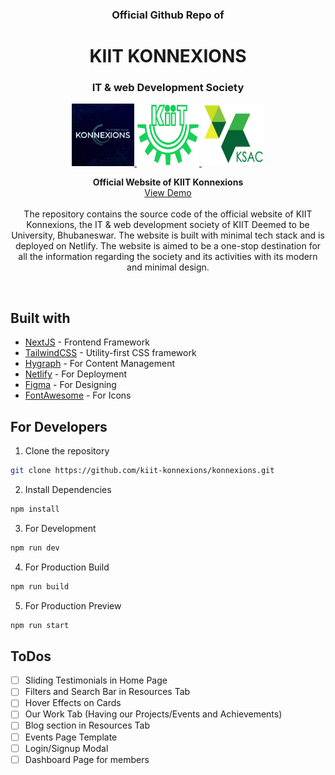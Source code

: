 <h3 align="center">Official Github Repo of</h3>
<h1 align="center">KIIT KONNEXIONS</h1>
<h3 align="center">IT & web Development Society</h3>

<p align="center">
  <a href="https://konnexions.netlify.app">
    <img src="public/logos/grplogo.png" alt="Konnexions Logo" width="100" height="100">
  </a>
  <a href="https://kiit.ac.in/">
    <img src="public/logos/kiit-logo-png.png" alt="KIIT Logo" width="100" height="100">
  </a>
  <a href="https://ksac.kiit.ac.in/">
    <img src="public/logos/ksac.png" alt="KSAC_logo" width="100" height="100">
  </a>
</p>

<p align="center">
  <strong>Official Website of KIIT Konnexions</strong> <br />
  <a href="https://konnexions.netlify.app">View Demo</a>
  <br />
  <br />
  The repository contains the source code of the official website of KIIT Konnexions, the IT & web development society of KIIT Deemed to be University, Bhubaneswar. The website is built with minimal tech stack and is deployed on Netlify. The website is aimed to be a one-stop destination for all the information regarding the society and its activities with its modern and minimal design.
</p>
<br />

## Built with
- [NextJS](https://nextjs.org/) - Frontend Framework
- [TailwindCSS](https://tailwindcss.com/) - Utility-first CSS framework
- [Hygraph](https://hyvor.com/hygraph) - For Content Management
- [Netlify](https://www.netlify.com/) - For Deployment
- [Figma](https://www.figma.com/) - For Designing
- [FontAwesome](https://fontawesome.com/) - For Icons

## For Developers
1. Clone the repository
```bash
git clone https://github.com/kiit-konnexions/konnexions.git
```
2. Install Dependencies
```bash
npm install
```
3. For Development
```bash
npm run dev
```
4. For Production Build
```bash
npm run build
```
5. For Production Preview
```bash
npm run start
```

## ToDos
- [ ] Sliding Testimonials in Home Page
- [ ] Filters and Search Bar in Resources Tab
- [ ] Hover Effects on Cards
- [ ] Our Work Tab (Having our Projects/Events and Achievements)
- [ ] Blog section in Resources Tab
- [ ] Events Page Template
- [ ] Login/Signup Modal
- [ ] Dashboard Page for members